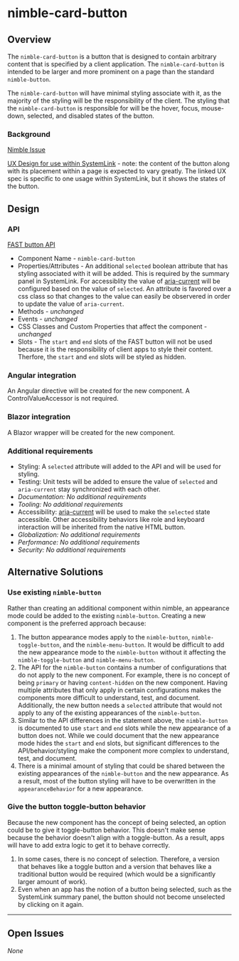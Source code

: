 # nimble-card-button

## Overview

The `nimble-card-button` is a button that is designed to contain arbitrary content that is specified by a client application. The `nimble-card-button` is intended to be larger and more prominent on a page than the standard `nimble-button`.

The `nimble-card-button` will have minimal styling associate with it, as the majority of the styling will be the responsibility of the client. The styling that the `nimble-card-button` is responsible for will be the hover, focus, mouse-down, selected, and disabled states of the button.

### Background

[Nimble Issue](https://github.com/ni/nimble/issues/643)

[UX Design for use within SystemLink](https://xd.adobe.com/view/33ffad4a-eb2c-4241-b8c5-ebfff1faf6f6-66ac/screen/d4ebeb5d-023c-4ff2-a71c-f6385fffca20) - note: the content of the button along with its placement within a page is expected to vary greatly. The linked UX spec is specific to one usage within SystemLink, but it shows the states of the button.

## Design

### API

[FAST button API](https://github.com/microsoft/fast/blob/0f63894082e89bbd7502e507d92932561322899e/packages/web-components/fast-foundation/src/button/button.spec.md)

-   Component Name - `nimble-card-button`
-   Properties/Attributes - An additional `selected` boolean attribute that has styling associated with it will be added. This is required by the summary panel in SystemLink. For accessiblity the value of [aria-current](https://www.w3.org/TR/wai-aria-1.1/#aria-current) will be configured based on the value of `selected`. An attribute is favored over a css class so that changes to the value can easily be observered in order to update the value of `aria-current`.
-   Methods - _unchanged_
-   Events - _unchanged_
-   CSS Classes and Custom Properties that affect the component - _unchanged_
-   Slots - The `start` and `end` slots of the FAST button will not be used because it is the responsibility of client apps to style their content. Therfore, the `start` and `end` slots will be styled as hidden.

### Angular integration

An Angular directive will be created for the new component. A ControlValueAccessor is not required.

### Blazor integration

A Blazor wrapper will be created for the new component.

### Additional requirements

-   Styling: A `selected` attribute will added to the API and will be used for styling.
-   Testing: Unit tests will be added to ensure the value of `selected` and `aria-current` stay synchronized with each other.
-   _Documentation: No additional requirements_
-   _Tooling: No additional requirements_
-   Accessibility: [aria-current](https://www.w3.org/TR/wai-aria-1.1/#aria-current) will be used to make the `selected` state accessible. Other accessibility behaviors like role and keyboard interaction will be inherited from the native HTML button.
-   _Globalization: No additional requirements_
-   _Performance: No additional requirements_
-   _Security: No additional requirements_

## Alternative Solutions

### Use existing `nimble-button`

Rather than creating an additional component within nimble, an appearance mode could be added to the existing `nimble-button`. Creating a new component is the preferred approach because:

1. The button appearance modes apply to the `nimble-button`, `nimble-toggle-button`, and the `nimble-menu-button`. It would be difficult to add the new appearance mode to the `nimble-button` without it affecting the `nimble-toggle-button` and `nimble-menu-button`.
1. The API for the `nimble-button` contains a number of configurations that do not apply to the new component. For example, there is no concept of being `primary` or having `content-hidden` on the new component. Having multiple attributes that only apply in certain configurations makes the components more difficult to understand, test, and document. Additionally, the new button needs a `selected` attribute that would not apply to any of the existing appearances of the `nimble-button`.
1. Similar to the API differences in the statement above, the `nimble-button` is documented to use `start` and `end` slots while the new appearance of a button does not. While we could document that the new appearance mode hides the `start` and `end` slots, but significant differences to the API/behavior/styling make the component more complex to understand, test, and document.
1. There is a minimal amount of styling that could be shared between the existing appearances of the `nimble-button` and the new appearance. As a result, most of the button styling will have to be overwritten in the `appearanceBehavior` for a new appearance.

### Give the button toggle-button behavior

Because the new component has the concept of being selected, an option could be to give it toggle-button behavior. This doesn't make sense because the behavior doesn't align with a toggle-button. As a result, apps will have to add extra logic to get it to behave correctly.

1. In some cases, there is no concept of selection. Therefore, a version that behaves like a toggle button and a version that behaves like a traditional button would be required (which would be a significantly larger amount of work).
1. Even when an app has the notion of a button being selected, such as the SystemLink summary panel, the button should not become unselected by clicking on it again.

---

## Open Issues

_None_
